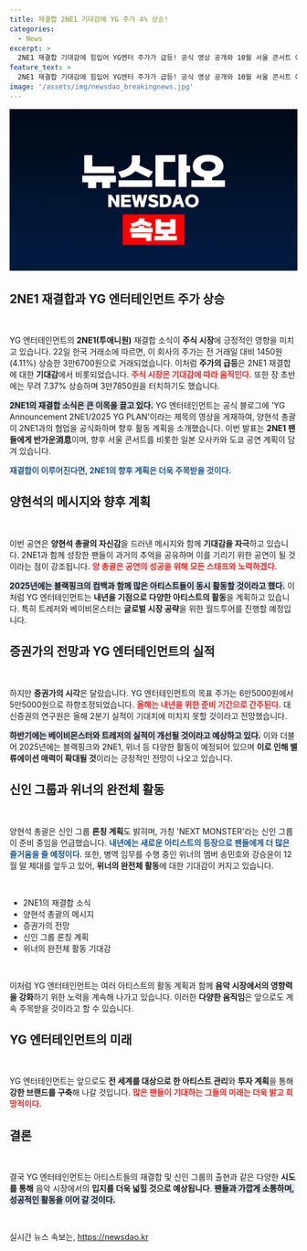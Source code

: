 ```yaml
---
title: 재결합 2NE1 기대감에 YG 주가 4% 상승!
categories:
  - News
excerpt: >
  2NE1 재결합 기대감에 힘입어 YG엔터 주가가 급등! 공식 영상 공개와 10월 서울 콘서트 예고로 팬들의 열망이 고조되고 있다. 블랙핑크, 트레저 등한 다양한 아티스트들의 향후 활동 계획도 주목할 만하다. 이 기회를 놓치지 마세요!
feature_text: >
  2NE1 재결합 기대감에 힘입어 YG엔터 주가가 급등! 공식 영상 공개와 10월 서울 콘서트 예고로 팬들의 열망이 고조되고 있다. 블랙핑크, 트레저 등한 다양한 아티스트들의 향후 활동 계획도 주목할 만하다. 이 기회를 놓치지 마세요!
image: '/assets/img/newsdao_breakingnews.jpg'
---
```


<p><img src="/assets/img/newsdao_breakingnews.jpg" alt="firstkoreanews 속보" /></p>

<h2 data-ke-size="size26">2NE1 재결합과 YG 엔터테인먼트 주가 상승</h2>

<p data-ke-size="size16">&nbsp;</p>

<p>YG 엔터테인먼트의 <strong>2NE1(투애니원)</strong> 재결합 소식이 <strong>주식 시장</strong>에 긍정적인 영향을 미치고 있습니다. 22일 한국 거래소에 따르면, 이 회사의 주가는 전 거래일 대비 1450원(4.11%) 상승한 3만6700원으로 거래되었습니다. 이처럼 <strong>주가의 급등</strong>은 2NE1 재결합에 대한 <strong>기대감</strong>에서 비롯되었습니다. <b><span style="color: #ee2323;">주식 시장은 기대감에 따라 움직인다.</span></b> 또한 장 초반에는 무려 7.37% 상승하며 3만7850원을 터치하기도 했습니다. </p>

<p><b><span style="background-color: #21538527;">2NE1의 재결합 소식은 큰 이목을 끌고 있다.</span></b> YG 엔터테인먼트는 공식 블로그에 'YG Announcement 2NE1/2025 YG PLAN'이라는 제목의 영상을 게재하여, 양현석 총괄이 2NE1과의 협업을 공식화하며 향후 활동 계획을 소개했습니다. 이번 발표는 <strong>2NE1 팬들에게 반가운消息</strong>이며, 향후 서울 콘서트를 비롯한 일본 오사카와 도쿄 공연 계획이 담겨 있습니다. </p>

<p><b><span style="color: #1a5490;">재결합이 이루어진다면, 2NE1의 향후 계획은 더욱 주목받을 것이다.</span></b></p>

<h2 data-ke-size="size26">양현석의 메시지와 향후 계획</h2>

<p data-ke-size="size16">&nbsp;</p>

<p>이번 공연은 <strong>양현석 총괄의 자신감</strong>을 드러낸 메시지와 함께 <strong>기대감을 자극</strong>하고 있습니다. 2NE1과 함께 성장한 팬들이 과거의 추억을 공유하며 이를 기리기 위한 공연이 될 것이라는 점이 강조됩니다. <b><span style="color: #ee2323;">양 총괄은 공연의 성공을 위해 모든 스태프와 노력하겠다.</span></b> </p>

<p><b><span style="background-color: #21538527;">2025년에는 블랙핑크의 컴백과 함께 많은 아티스트들이 동시 활동할 것이라고 했다.</span></b> 이처럼 YG 엔터테인먼트는 <strong>내년을 기점으로 다양한 아티스트의 활동</strong>을 계획하고 있습니다. 특히 트레저와 베이비몬스터는 <strong>글로벌 시장 공략</strong>을 위한 월드투어를 진행할 예정입니다. </p>

<h2 data-ke-size="size26">증권가의 전망과 YG 엔터테인먼트의 실적</h2>

<p data-ke-size="size16">&nbsp;</p>

<p>하지만 <strong>증권가의 시각</strong>은 달랐습니다. YG 엔터테인먼트의 목표 주가는 6만5000원에서 5만5000원으로 하향조정되었습니다. <b><span style="color: #ee2323;">올해는 내년을 위한 준비 기간으로 간주된다.</span></b> 대신증권의 연구원은 올해 2분기 실적이 기대치에 미치지 못할 것이라고 전망했습니다. </p>

<p><b><span style="background-color: #21538527;">하반기에는 베이비몬스터와 트레저의 실적이 개선될 것이라고 예상하고 있다.</span></b> 이와 더불어 2025년에는 블랙핑크와 2NE1, 위너 등 다양한 활동이 예정되어 있으며 <strong>이로 인해 밸류에이션 매력이 확대될 것</strong>이라는 긍정적인 전망이 나오고 있습니다. </p>

<h2 data-ke-size="size26">신인 그룹과 위너의 완전체 활동</h2>

<p data-ke-size="size16">&nbsp;</p>

<p>양현석 총괄은 신인 그룹 <strong>론칭 계획</strong>도 밝히며, 가칭 'NEXT MONSTER'라는 신인 그룹이 준비 중임을 언급했습니다. <b><span style="color: #1a5490;">내년에는 새로운 아티스트의 등장으로 팬들에게 더 많은 즐거움을 줄 예정이다.</span></b> 또한, 병역 임무를 수행 중인 위너의 멤버 송민호와 강승윤이 12월 말 제대를 앞두고 있어, <strong>위너의 완전체 활동</strong>에 대한 기대감이 커지고 있습니다. </p>

<p data-ke-size="size16">&nbsp;</p>

<ul>
    <li>2NE1의 재결합 소식</li>
    <li>양현석 총괄의 메시지</li>
    <li>증권가의 전망</li>
    <li>신인 그룹 론칭 계획</li>
    <li>위너의 완전체 활동 기대감</li>
</ul>

<p data-ke-size="size16">&nbsp;</p>

<p>이처럼 YG 엔터테인먼트는 여러 아티스트의 활동 계획과 함께 <strong>음악 시장에서의 영향력을 강화</strong>하기 위한 노력을 계속해 나가고 있습니다. 이러한 <strong>다양한 움직임</strong>은 앞으로도 계속 주목받을 것이라고 할 수 있습니다. </p>

<h2 data-ke-size="size26">YG 엔터테인먼트의 미래</h2>

<p data-ke-size="size16">&nbsp;</p>

<p>YG 엔터테인먼트는 앞으로도 <strong>전 세계를 대상으로 한 아티스트 관리</strong>와 <strong>투자 계획</strong>을 통해 <strong>강한 브랜드를 구축</strong>해 나갈 것입니다. <b><span style="color: #ee2323;">많은 팬들이 기대하는 그들의 미래는 더욱 밝고 희망적이다.</span></b> </p>

<h2 data-ke-size="size26">결론</h2>

<p data-ke-size="size16">&nbsp;</p>

<p>결국 YG 엔터테인먼트는 아티스트들의 재결합 및 신인 그룹의 출현과 같은 다양한 <strong>시도를 통해</strong> 음악 시장에서의 <strong>입지를 더욱 넓힐 것으로 예상됩니다</strong>. <b><span style="background-color: #21538527;">팬들과 가깝게 소통하며, 성공적인 활동을 이어 갈 것이다.</span></b> </p>

<p data-ke-size="size16">&nbsp;</p>
실시간 뉴스 속보는, <a href="https://newsdao.kr" rel="dofollow">https://newsdao.kr</a>


